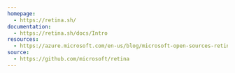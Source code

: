 ```yaml
---
homepage:
  - https://retina.sh/
documentation:
  - https://retina.sh/docs/Intro
resources:
  - https://azure.microsoft.com/en-us/blog/microsoft-open-sources-retina-a-cloud-native-container-networking-observability-platform/
source:
  - https://github.com/microsoft/retina
---
```

